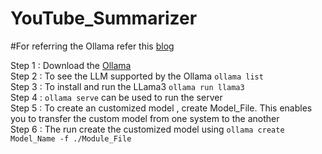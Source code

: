 # YouTube_Summarizer

#For referring the Ollama refer this [blog](https://www.casedone.ai/blog/ollama-beginner-guide-to-local-llm-and-api-hosting)

Step 1 : Download the [Ollama](https://ollama.com/download/windows)
<br>
Step 2 : To see the LLM supported by the Ollama 
```ollama list```
<br>
Step 3 : To install and run the LLama3 
```ollama run llama3```
<br>
Step 4 : ```ollama serve``` can be used to run the server
<br>
Step 5 : To create an customized model , create Model_File. This enables you to transfer the custom model from one system to the another
<br>
Step 6 : The run create the customized model using ```ollama create Model_Name -f ./Module_File```
<br>
